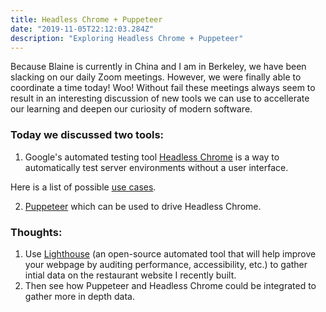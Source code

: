 ```yaml
---
title: Headless Chrome + Puppeteer
date: "2019-11-05T22:12:03.284Z"
description: "Exploring Headless Chrome + Puppeteer"
---
```


Because Blaine is currently in China and I am in Berkeley, we have been slacking on our daily Zoom meetings. However, we were finally able to coordinate a time today! Woo! Without fail these meetings always seem to result in an interesting discussion of new tools we can use to accellerate our learning and deepen our curiosity of modern software.

<h3>Today we discussed two tools:</h3>

1. Google's automated testing tool [Headless Chrome](https://developers.google.com/web/updates/2017/04/headless-chrome)
is a way to automatically test server environments without a user interface. <br>

Here is a list of possible [use cases](https://github.com/checkly/puppeteer-examples).

2. [Puppeteer](https://developers.google.com/web/tools/puppeteer) which can be used to drive Headless Chrome.

<h3>Thoughts:</h3>

1. Use [Lighthouse](https://developers.google.com/web/tools/lighthouse) (an open-source automated tool that will help improve your webpage by auditing performance, accessibility, etc.) to gather intial data on the restaurant website I recently built. 
2. Then see how Puppeteer and Headless Chrome could be integrated to gather more in depth data.